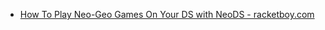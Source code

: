 
- [How To Play Neo-Geo Games On Your DS with NeoDS - racketboy.com](/2008/09/how-to-play-neo-geo-games-on-your-ds-with-neods-racketboy-com/)
